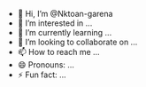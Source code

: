 - 👋 Hi, I’m @Nktoan-garena
- 👀 I’m interested in ...
- 🌱 I’m currently learning ...
- 💞️ I’m looking to collaborate on ...
- 📫 How to reach me ...
- 😄 Pronouns: ...
- ⚡ Fun fact: ...

<!---
Nktoan-garena/Nktoan-garena is a ✨ special ✨ repository because its `README.md` (this file) appears on your GitHub profile.
You can click the Preview link to take a look at your changes.
--->
